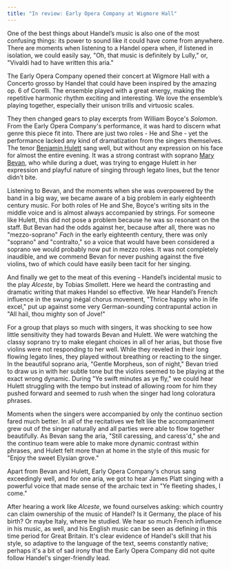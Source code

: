 ```yaml
---
title: "In review: Early Opera Company at Wigmore Hall"
---
```


One of the best things about Handel’s music is also one of the most confusing things: its power to sound like it could have come from anywhere. There are moments when listening to a Handel opera when, if listened in isolation, we could easily say, "Oh, that music is definitely by Lully," or, "Vivaldi had to have written this aria."

The Early Opera Company opened their concert at Wigmore Hall with a Concerto grosso by Handel that could have been inspired by the amazing op. 6 of Corelli. The ensemble played with a great energy, making the repetitive harmonic rhythm exciting and interesting. We love the ensemble’s playing together, especially their unison trills and virtuosic scales. 

They then changed gears to play excerpts from William Boyce's *Solomon*. From the Early Opera Company's performance, it was hard to discern what genre this piece fit into. There are just two roles - He and She - yet the performance lacked any kind of dramatization from the singers themselves. The tenor [Benjamin Hulett](/scene/people/benjamin-hulett/) sang well, but without any expression on his face for almost the entire evening. It was a strong contrast with soprano [Mary Bevan](/scene/people/mary-bevan/), who while during a duet, was trying to engage Hulett in her expression and playful nature of singing through legato lines, but the tenor didn’t bite.

Listening to Bevan, and the moments when she was overpowered by the band in a big way, we became aware of a big problem in early eighteenth century music. For both roles of He and She, Boyce's writing sits in the middle voice and is almost always accompanied by strings. For someone like Hulett, this did not pose a problem because he was so resonant on the staff. But Bevan had the odds against her, because after all, there was no "mezzo-soprano" *Fach* in the early eighteenth century, there was only "soprano" and "contralto," so a voice that would have been considered a soprano we would probably now put in mezzo roles. It was not completely inaudible, and we commend Bevan for never pushing against the five violins, two of which could have easily been tacit for her singing.

And finally we get to the meat of this evening - Handel’s incidental music to the play *Alceste*, by Tobias Smollett. Here we heard the contrasting and dramatic writing that makes Handel so effective. We hear Handel’s French influence in the swung inégal chorus movement, "Thrice happy who in life excel," put up against some very German-sounding contrapuntal action in "All hail, thou mighty son of Jove!"

For a group that plays so much with singers, it was shocking to see how little sensitivity they had towards Bevan and Hulett.  We were watching the classy soprano try to make elegant choices in all of her arias, but those five violins were not responding to her well. While they reveled in their long flowing legato lines, they played without breathing or reacting to the singer. In the beautiful soprano aria, "Gentle Morpheus, son of night," Bevan tried to draw us in with her subtle tone but the violins seemed to be playing at the exact wrong dynamic. During "Ye swift minutes as ye fly," we could hear Hulett struggling with the tempo but instead of allowing room for him they pushed forward and seemed to rush when the singer had long coloratura phrases.

Moments when the singers were accompanied by only the continuo section fared much better. In all of the recitatives we felt like the accompaniment grew out of the singer naturally and all parties were able to flow together beautifully. As Bevan sang the aria, "Still caressing, and caress'd," she and the continuo team were able to make more dynamic contrast within phrases, and Hulett felt more than at home in the style of this music for "Enjoy the sweet Elysian grove." 

Apart from Bevan and Hulett, Early Opera Company's chorus sang exceedingly well, and for one aria, we got to hear James Platt singing with a powerful voice that made sense of the archaic text in "Ye fleeting shades, I come." 

After hearing a work like *Alceste*, we found ourselves asking: which country can claim ownership of the music of Handel? Is it Germany, the place of his birth? Or maybe Italy, where he studied. We hear so much French influence in his music, as well, and his English music can be seen as defining in this time period for Great Britain. It's clear evidence of Handel's skill that his style, so adaptive to the language of the text, seems constantly native; perhaps it's a bit of sad irony that the Early Opera Company did not quite follow Handel's singer-friendly lead.
